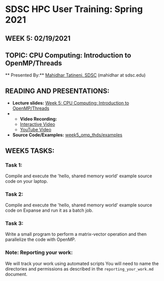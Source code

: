 
# SDSC HPC User Training: Spring 2021

## WEEK 5: 02/19/2021

## TOPIC: CPU Computing: Introduction to OpenMP/Threads	

** Presented By:** [Mahidhar Tatineni, SDSC](https://www.sdsc.edu/research/researcher_spotlight/tatineni_mahidhar.html)  (mahidhar at sdsc.edu)

## READING AND PRESENTATIONS:

* **Lecture slides:** [Week 5: CPU Computing: Introduction to OpenMP/Threads	](https://github.com/sdsc-hpc-training-org/hpc-training-2021/blob/main/week4_cuda_python/SDSC_HPC_Training_CUDA_Python.pdf)
* * **Video Recording:** 
   * [Interactive Video](https://education.sdsc.edu/training/hpc_user_training_2021/week5)
   * [YouTube Video](https://www.youtube.com/watch?v=gIJF2YD56g0)
* **Source Code/Examples:** [week5_omp_thds/examples](https://github.com/sdsc-hpc-training-org/hpc-training-2021/tree/main/week5_omp_thds/examples)



## WEEK5 TASKS:

### Task 1: 
Compile and execute the 'hello, shared memory world' example source code on your laptop.

### Task 2:
Compile and execute the 'hello, shared memory world' example source code on Expanse and run it as a batch job.

### Task 3: 
Write a small program to perform a matrix-vector operation and then parallelize the code with OpenMP. 

### Note: Reporting your work:
We will track your work using automated scripts
You will need to name the directories and permissions as described in the ``reporting_your_work.md`` document.
